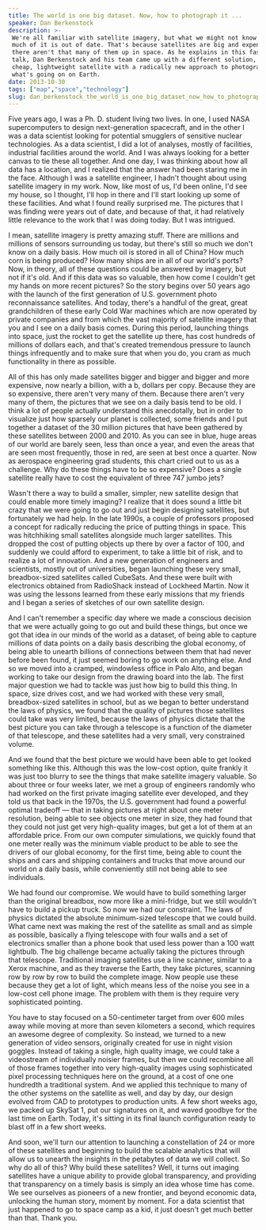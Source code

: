 ```yaml
---
title: The world is one big dataset. Now, how to photograph it ...
speaker: Dan Berkenstock
description: >-
 We're all familiar with satellite imagery, but what we might not know is that
 much of it is out of date. That's because satellites are big and expensive, so
 there aren't that many of them up in space. As he explains in this fascinating
 talk, Dan Berkenstock and his team came up with a different solution, designing a
 cheap, lightweight satellite with a radically new approach to photographing
 what's going on on Earth.
date: 2013-10-30
tags: ["map","space","technology"]
slug: dan_berkenstock_the_world_is_one_big_dataset_now_how_to_photograph_it
---
```


Five years ago, I was a Ph. D. student living two lives. In one, I used NASA supercomputers
to design next-generation spacecraft, and in the other I was a data scientist looking for
potential smugglers of sensitive nuclear technologies. As a data scientist, I did a lot of
analyses, mostly of facilities, industrial facilities around the world. And I was always
looking for a better canvas to tie these all together. And one day, I was thinking about
how all data has a location, and I realized that the answer had been staring me in the
face. Although I was a satellite engineer, I hadn't thought about using satellite imagery
in my work. Now, like most of us, I'd been online, I'd see my house, so I thought, I'll hop
in there and I'll start looking up some of these facilities. And what I found really
surprised me. The pictures that I was finding were years out of date, and because of that,
it had relatively little relevance to the work that I was doing today. But I was
intrigued.

I mean, satellite imagery is pretty amazing stuff. There are millions and millions of
sensors surrounding us today, but there's still so much we don't know on a daily basis.
How much oil is stored in all of China? How much corn is being produced? How many ships
are in all of our world's ports? Now, in theory, all of these questions could be answered
by imagery, but not if it's old. And if this data was so valuable, then how come I
couldn't get my hands on more recent pictures? So the story begins over 50 years ago with
the launch of the first generation of U.S. government photo reconnaissance satellites. And
today, there's a handful of the great, great grandchildren of these early Cold War
machines which are now operated by private companies and from which the vast majority of
satellite imagery that you and I see on a daily basis comes. During this period, launching
things into space, just the rocket to get the satellite up there, has cost hundreds of
millions of dollars each, and that's created tremendous pressure to launch things
infrequently and to make sure that when you do, you cram as much functionality in there as
possible.

All of this has only made satellites bigger and bigger and bigger and more expensive, now
nearly a billion, with a b, dollars per copy. Because they are so expensive, there aren't
very many of them. Because there aren't very many of them, the pictures that we see on a
daily basis tend to be old. I think a lot of people actually understand this anecdotally,
but in order to visualize just how sparsely our planet is collected, some friends and I
put together a dataset of the 30 million pictures that have been gathered by these
satellites between 2000 and 2010. As you can see in blue, huge areas of our world are
barely seen, less than once a year, and even the areas that are seen most frequently,
those in red, are seen at best once a quarter. Now as aerospace engineering grad students,
this chart cried out to us as a challenge. Why do these things have to be so expensive?
Does a single satellite really have to cost the equivalent of three 747 jumbo
jets?

Wasn't there a way to build a smaller, simpler, new satellite design that could enable
more timely imaging? I realize that it does sound a little bit crazy that we were going to
go out and just begin designing satellites, but fortunately we had help. In the late
1990s, a couple of professors proposed a concept for radically reducing the price of
putting things in space. This was hitchhiking small satellites alongside much larger
satellites. This dropped the cost of putting objects up there by over a factor of 100, and
suddenly we could afford to experiment, to take a little bit of risk, and to realize a lot
of innovation. And a new generation of engineers and scientists, mostly out of
universities, began launching these very small, breadbox-sized satellites called CubeSats.
And these were built with electronics obtained from RadioShack instead of Lockheed
Martin. Now it was using the lessons learned from these early missions that my friends and
I began a series of sketches of our own satellite design.

And I can't remember a specific day where we made a conscious decision that we were
actually going to go out and build these things, but once we got that idea in our minds of
the world as a dataset, of being able to capture millions of data points on a daily basis
describing the global economy, of being able to unearth billions of connections between
them that had never before been found, it just seemed boring to go work on anything
else. And so we moved into a cramped, windowless office in Palo Alto, and began working to
take our design from the drawing board into the lab. The first major question we had to
tackle was just how big to build this thing. In space, size drives cost, and we had worked
with these very small, breadbox-sized satellites in school, but as we began to better
understand the laws of physics, we found that the quality of pictures those satellites
could take was very limited, because the laws of physics dictate that the best picture you
can take through a telescope is a function of the diameter of that telescope, and these
satellites had a very small, very constrained volume.

And we found that the best picture we would have been able to get looked something like
this. Although this was the low-cost option, quite frankly it was just too blurry to see
the things that make satellite imagery valuable. So about three or four weeks later, we
met a group of engineers randomly who had worked on the first private imaging satellite
ever developed, and they told us that back in the 1970s, the U.S. government had found a
powerful optimal tradeoff — that in taking pictures at right about one meter resolution,
being able to see objects one meter in size, they had found that they could not just get
very high-quality images, but get a lot of them at an affordable price. From our own
computer simulations, we quickly found that one meter really was the minimum viable
product to be able to see the drivers of our global economy, for the first time, being
able to count the ships and cars and shipping containers and trucks that move around our
world on a daily basis, while conveniently still not being able to see
individuals.

We had found our compromise. We would have to build something larger than the original
breadbox, now more like a mini-fridge, but we still wouldn't have to build a pickup truck.
So now we had our constraint. The laws of physics dictated the absolute minimum-sized
telescope that we could build. What came next was making the rest of the satellite as small
and as simple as possible, basically a flying telescope with four walls and a set of
electronics smaller than a phone book that used less power than a 100 watt lightbulb. The
big challenge became actually taking the pictures through that telescope. Traditional
imaging satellites use a line scanner, similar to a Xerox machine, and as they traverse
the Earth, they take pictures, scanning row by row by row to build the complete image. Now
people use these because they get a lot of light, which means less of the noise you see in
a low-cost cell phone image. The problem with them is they require very sophisticated
pointing.

You have to stay focused on a 50-centimeter target from over 600 miles away while moving
at more than seven kilometers a second, which requires an awesome degree of complexity. So
instead, we turned to a new generation of video sensors, originally created for use in
night vision goggles. Instead of taking a single, high quality image, we could take a
videostream of individually noisier frames, but then we could recombine all of those
frames together into very high-quality images using sophisticated pixel processing
techniques here on the ground, at a cost of one one hundredth a traditional system. And we
applied this technique to many of the other systems on the satellite as well, and day by
day, our design evolved from CAD to prototypes to production units. A few short weeks ago,
we packed up SkySat 1, put our signatures on it, and waved goodbye for the last time on
Earth. Today, it's sitting in its final launch configuration ready to blast off in a few
short weeks.

And soon, we'll turn our attention to launching a constellation of 24 or more of these
satellites and beginning to build the scalable analytics that will allow us to unearth the
insights in the petabytes of data we will collect. So why do all of this? Why build these
satellites? Well, it turns out imaging satellites have a unique ability to provide global
transparency, and providing that transparency on a timely basis is simply an idea whose
time has come. We see ourselves as pioneers of a new frontier, and beyond economic data,
unlocking the human story, moment by moment. For a data scientist that just happened to go
to space camp as a kid, it just doesn't get much better than that. Thank
you.

<!--
ad_duration=3.33
comment_count=37
event="TED@BCG San Francisco"
external_start_time=0
has_talk_citation=0
intro_duration=11.82
is_subtitle_required="False"
is_talk_featured="True"
language="en"
language_swap="False"
native_language="en"
number_of_related_talks=6
number_of_speakers=1
number_of_subtitled_videos=26
number_of_tags=3
number_of_talk_download_languages=26
number_of_talk_more_resources=1
number_of_talk_recommendations=0
number_of_talks_take_actions=0
post_ad_duration=0.83
published_timestamp="2014-02-04 16:00:45"
recording_date="2013-10-30"
speaker_description="Satellite designer"
speaker_is_published=1
speaker_name="Dan Berkenstock"
talk_name="The world is one big dataset. Now, how to photograph it ..."
talks_tags=["map","space","technology"]
talks_take_action=[]
url_audio="https://download.ted.com/talks/DanBerkenstock_2013S.mp3?apikey=acme-roadrunner"
url_photo_speaker="https://pe.tedcdn.com/images/ted/f73fbc5ac3246933c71979e4ce86a8428ca2aa07_254x191.jpg"
url_photo_talk="https://s3.amazonaws.com/talkstar-photos/uploads/d737b075-471e-4db9-8414-63803c6ba318/DanBerkenstock_2013S-embed.jpg"
url_webpage="https://www.ted.com/talks/dan_berkenstock_the_world_is_one_big_dataset_now_how_to_photograph_it"
video_type_name="TED Institute Talk"
-->